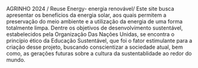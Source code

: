 AGRINHO 2024 / Reuse Energy- energia renovável/
Este site busca apresentar os benefícios da energia solar, aos quais permitem a preservação do meio ambiente e a utilização da energia de uma forma totalmente limpa. Dentre os objetivos de desenvolvimento sustentável,
estabelecidos pela Organização Das Nações Unidas, se encontra o princípio ético da Educação Sustentável, que foi o fator estimulante para a criação desse projeto, buscando conscientizar a sociedade atual, bem como, as gerações futuras sobre a cultura da sustentablidade ao redor do mundo.
